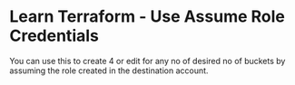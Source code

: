 # Learn Terraform - Use Assume Role Credentials

You can use this to create 4 or edit for any no of desired no of buckets by assuming the role created in the destination account. 
